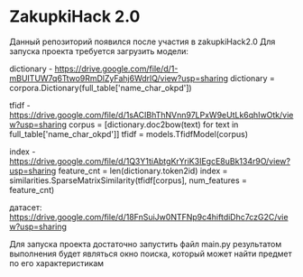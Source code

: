 # ZakupkiHack 2.0
Данный репозиторий появился после участия в zakupkiHack2.0 
Для запуска проекта требуется загрузить модели:
  
  dictionary - https://drive.google.com/file/d/1-mBUITUW7q6Ttwo9RmDlZyFahj6WdrlQ/view?usp=sharing
      dictionary = corpora.Dictionary(full_table['name_char_okpd'])

  
  tfidf - https://drive.google.com/file/d/1sACIBhThNVnn97LPxW9eUtLk6qhIwOtk/view?usp=sharing
      corpus = [dictionary.doc2bow(text) for text in full_table['name_char_okpd']]
      tfidf = models.TfidfModel(corpus)
      

  index - https://drive.google.com/file/d/1Q3Y1tiAbtgKrYriK3IEgcE8uBk134r9O/view?usp=sharing
      feature_cnt = len(dictionary.token2id)
      index = similarities.SparseMatrixSimilarity(tfidf[corpus], num_features = feature_cnt)  
  
датасет: https://drive.google.com/file/d/18FnSuiJw0NTFNp9c4hiftdiDhc7czG2C/view?usp=sharing

Для запуска проекта достаточно запустить файл main.py
результатом выполнения будет являться окно поиска, который может найти предмет по его характеристикам
